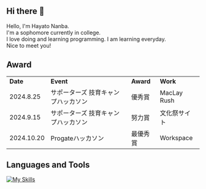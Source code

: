 ## Hi there 👋
Hello, I'm Hayato Nanba. <br />
I'm a sophomore currently in college. <br />
I love doing and learning programming. I am learning everyday. <br />
Nice to meet you!
<!--
**hayatonanba/hayatonanba** is a ✨ _special_ ✨ repository because its `README.md` (this file) appears on your GitHub profile.

Here are some ideas to get you started:

- 🔭 I’m currently working on ...
- 🌱 I’m currently learning ...
- 👯 I’m looking to collaborate on ...
- 🤔 I’m looking for help with ...
- 💬 Ask me about ...
- 📫 How to reach me: ...
- 😄 Pronouns: ...
- ⚡ Fun fact: ...
-->

## Award
<table>
<tr><td><b>Date</b><td><b>Event</b><td><b>Award</b><td><b>Work</b>
<tr><td>2024.8.25<td>サポーターズ 技育キャンプハッカソン<td>優秀賞<td>MacLay Rush
<tr><td>2024.9.15<td>サポーターズ 技育キャンプハッカソン<td>努力賞<td>文化祭サイト
<tr><td>2024.10.20<td>Progateハッカソン<td>最優秀賞<td>Workspace
</table>

## Languages and Tools
[![My Skills](https://skillicons.dev/icons?i=javascript,typescript,react,nextjs,tailwind,redux,expressjs,postman,figma)](https://skillicons.dev)
